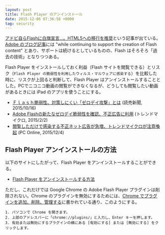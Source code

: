```yaml
---
layout: post
title: Flash Player のアンインストール
date: 2015-12-06 07:36:58 +0000
tag: security
---
```

[アドビ自らFlashに白旗宣言…。HTML5への移行を推奨](http://www.gizmodo.jp/2015/12/flashhtml5must.html)という記事が出ている。[Adobe のブログ記事](http://blogs.adobe.com/conversations/2015/11/flash-html5-and-open-web-standards.html)には "while continuing to support the creation of Flash content" とあり、サポートは続けるとしているものの、Flash はそろそろ「過去の技術」となりつつある。

Flash Player をインストールしておく利益（Flash サイトを閲覧できる）とリスク（`Flash Player の脆弱性を利用したウィルス・マルウェアに感染する`）を比較した時に、リスクが上回ると判断して、Flash Player はアンインストールすることとした。PCでニコニコ動画の閲覧ができなくなるが、どうしても閲覧したい動画があるときには iPad のアプリを使うことにする。

* [Ｆｌａｓｈ脆弱性、対策しにくい「ゼロデイ攻撃」とは](http://www.yomiuri.co.jp/science/goshinjyutsu/20151016-OYT8T50148.html) (読売新聞, 2015/10/16)
* [Adobe Flashの新たなゼロデイ脆弱性を確認、不正広告に利用](http://blog.trendmicro.co.jp/archives/10837) (トレンドマイクロ, 2015/2/2)
* [閲覧しただけで感染する不正ネット広告が急増、トレンドマイクロが注意喚起](http://pc.nikkeibp.co.jp/atcl/news/15/120401406/) (PC Online, 2015/12/4)

## Flash Player アンインストールの方法

以下のサイトにしたがって、Flash Player をアンインストールすることができる。

* [Flash Player をアンインストールする方法](https://helpx.adobe.com/jp/flash-player/kb/230810.html)

ただし、これだけでは Google Chrome の Adobe Flash Player プラグインは削除されない。Chrome のプラグインを無効にするためには、[Chrome でプラグインを追加、削除、管理する](https://support.google.com/chrome/answer/142064?hl=ja)に書かれている通り、このようにする。

~~~
1. パソコンで Chrome を開きます。
2. 上部のアドレスバーに「chrome://plugins/」と入力し、Enter キーを押します。
3. 有効または無効にするプラグインの横にある [有効にする] または [無効にする] をクリックします。
~~~

